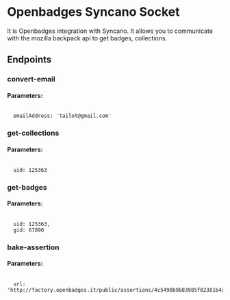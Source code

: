 # Openbadges Syncano Socket

It is Openbadges integration with Syncano. It allows you to communicate with the mozilla backpack api to get badges, collections.

## Endpoints

### convert-email

#### Parameters:
```

  emailAddress: 'tailot@gmail.com'
```


### get-collections

#### Parameters:
```

  uid: 125363
```


### get-badges

#### Parameters:
```

  uid: 125363,
  gid: 67890
```


### bake-assertion

#### Parameters:
```

  url: 'http://factory.openbadges.it/public/assertions/4c5490b9b83985f02381b4a49cd25c48a7d43185'
```

